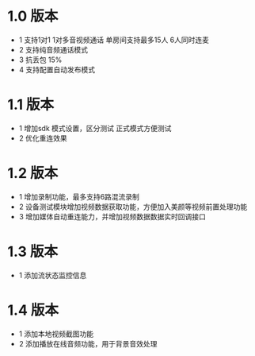 

# 1.0 版本
* 1 支持1对1 1对多音视频通话  单房间支持最多15人 6人同时连麦
* 2 支持纯音频通话模式
* 3 抗丢包 15%  
* 4 支持配置自动发布模式

# 1.1 版本
* 1 增加sdk 模式设置，区分测试 正式模式方便测试
* 2 优化重连效果

# 1.2 版本
* 1 增加录制功能，最多支持6路混流录制
* 2 设备测试模块增加视频数据获取功能，方便加入美颜等视频前置处理功能
* 3 增加媒体自动重连能力，并增加视频数据数据实时回调接口

# 1.3 版本
* 1 添加流状态监控信息

# 1.4 版本
* 1 添加本地视频截图功能
* 2 添加播放在线音频功能，用于背景音效处理
